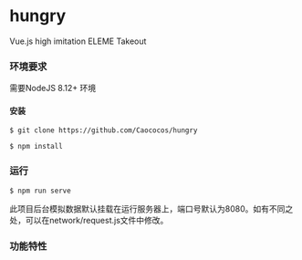 # hungry

Vue.js high imitation ELEME Takeout

### 环境要求

需要NodeJS 8.12+ 环境

#### 安装

```
$ git clone https://github.com/Caococos/hungry

$ npm install
```

### 运行

```
$ npm run serve
```

此项目后台模拟数据默认挂载在运行服务器上，端口号默认为8080。如有不同之处，可以在network/request.js文件中修改。

### 功能特性

